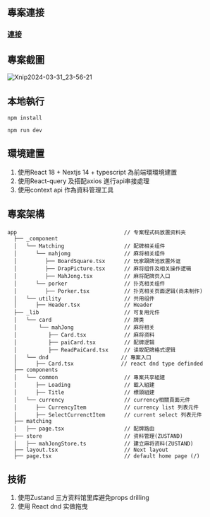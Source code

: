 ## 專案連接

### [連接](https://bito-calculator-app-k8rk.vercel.app/)

## 專案截圖

![Xnip2024-03-31_23-56-21](https://github.com/Jacky20000326/Bito-calculator-app/assets/80142839/aa007ea5-9048-4f1b-ad2e-932edaa9e04d)


## 本地執行

```
npm install

npm run dev

```

## 環境建置

1. 使用React 18 + Nextjs 14 + typescript 為前端環環境建置
2. 使用React-query 及搭配axios 進行api串接處理
3. 使用context api 作為資料管理工具

## 專案架構

```
app                                  // 专案程式码放置资料夹
  ├── _component                     
  │   └── Matching                   // 配牌相关组件
  │      └── mahjomg                 // 麻将相关组件
  │         ├── BoardSquare.tsx      // 玩家跟牌池放置外诓
  │         ├── DrapPicture.tsx      // 麻将组件及相关操作逻辑
  │         ├── MahJong.tsx          // 麻将配牌页入口
  │      └── porker                  // 扑克相关组件
  │         ├── Porker.tsx           // 扑克相关页面逻辑(尚未制作)
  │   └── utility                    // 共用组件
  │      ├── Header.tsx              // Header 
  ├── _lib                           // 可复用元件
  │   └── card                       // 牌类
  │       └── mahJong                // 麻将相关
  │          ├── Card.tsx            // 麻将资料
  │          ├── paiCard.tsx         // 配牌逻辑
  │          ├── ReadPaiCard.tsx     // 读取配牌格式逻辑 
  │   └── dnd                       // 專案入口
  │      ├── Card.tsx               // react dnd type definded
  ├── components                  
  │   └── common                     // 專案共享組建
  │      ├── Loading                 // 載入組建
  │      ├── Title                   // 標頭組建
  │   └── currency                   // currency相關頁面元件
  │      ├── CurrencyItem            // currency list 列表元件
  │      ├── SelectCurrenctItem      // current select 列表元件
  ├── matching
  │   ├── page.tsx                   // 配牌路由
  ├── store                          // 资料管理(ZUSTAND)
  │   ├── mahJongStore.ts            // 建立麻将资料(ZUSTAND)
  ├── layout.tsx                     // Next layout
  ├── page.tsx                       // default home page (/)
```

## 技術
1. 使用Zustand 三方资料馆里库避免props drilling
2. 使用 React dnd 实做拖曳
